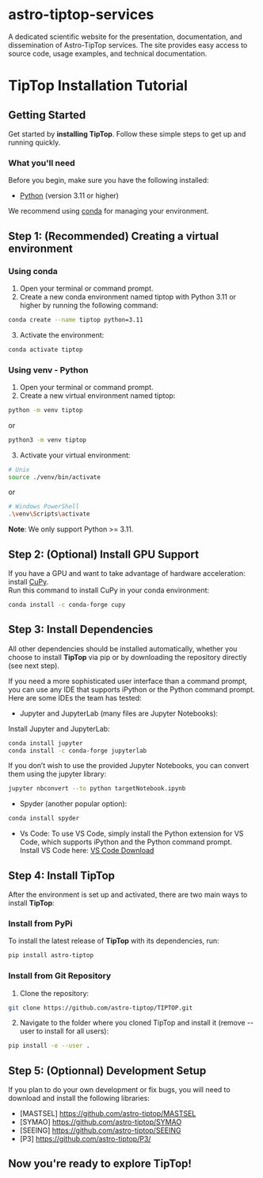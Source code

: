 # astro-tiptop-services
A dedicated scientific website for the presentation, documentation, and dissemination of Astro-TipTop services. The site provides easy access to source code, usage examples, and technical documentation.


# TipTop Installation Tutorial

## Getting Started

Get started by **installing TipTop**. Follow these simple steps to get up and running quickly.

<!-- Or **try Docusaurus immediately** with **[docusaurus.new](https://docusaurus.new)**. -->

### What you'll need

Before you begin, make sure you have the following installed:

   - [Python](https://www.python.org/downloads/) (version 3.11 or higher)

We recommend using [conda](https://docs.conda.io/projects/conda/en/latest/user-guide/install/index.html) for managing your environment.

## Step 1: (Recommended) Creating a virtual environment

### Using conda

1. Open your terminal or command prompt.
2. Create a new conda environment named tiptop with Python 3.11 or higher by running the following command:
```bash
conda create --name tiptop python=3.11
```

3. Activate the environment:
```bash
conda activate tiptop
```

### Using venv - Python

1. Open your terminal or command prompt.  
2. Create a new virtual environment named tiptop:

```bash
python -m venv tiptop
```
or
```bash
python3 -m venv tiptop
```
3. Activate your virtual environment:

```bash
# Unix
source ./venv/bin/activate
```
or
```bash
# Windows PowerShell
.\venv\Scripts\activate
```
**Note**: We only support Python >= 3.11.

## Step 2: (Optional) Install GPU Support

If you have a GPU and want to take advantage of hardware acceleration: install [CuPy](https://docs.cupy.dev/en/stable/install.html).\
Run this command to install CuPy in your conda environment:
```bash
conda install -c conda-forge cupy
```

## Step 3: Install Dependencies

All other dependencies should be installed automatically, whether you choose to install **TipTop** via pip or by downloading the repository directly (see next step).

If you need a more sophisticated user interface than a command prompt, you can use any IDE that supports iPython or the Python command prompt. Here are some IDEs the team has tested:

  - Jupyter and JupyterLab (many files are Jupyter Notebooks):

  Install Jupyter and JupyterLab:
```bash
conda install jupyter
conda install -c conda-forge jupyterlab
```
If you don’t wish to use the provided Jupyter Notebooks, you can convert them using the jupyter library:
```bash
jupyter nbconvert --to python targetNotebook.ipynb
```

- Spyder (another popular option):
```bash
conda install spyder
```

- Vs Code:
To use VS Code, simply install the Python extension for VS Code, which supports iPython and the Python command prompt.\
Install VS Code here: [VS Code Download](https://code.visualstudio.com/)

## Step 4: Install TipTop

After the environment is set up and activated, there are two main ways to install **TipTop**:

### Install from PyPi
To install the latest release of **TipTop** with its dependencies, run:
```bash
pip install astro-tiptop
```

### Install from Git Repository
1. Clone the repository:
```bash
git clone https://github.com/astro-tiptop/TIPTOP.git
```
2. Navigate to the folder where you cloned TipTop and install it (remove --user to install for all users):
```bash
pip install -e --user .
```

## Step 5: (Optionnal) Development Setup
If you plan to do your own development or fix bugs, you will need to download and install the following libraries:
- [MASTSEL] https://github.com/astro-tiptop/MASTSEL
- [SYMAO] https://github.com/astro-tiptop/SYMAO
- [SEEING] https://github.com/astro-tiptop/SEEING
- [P3] https://github.com/astro-tiptop/P3/

## Now you're ready to explore TipTop!